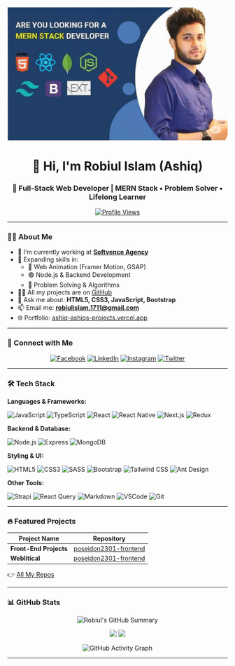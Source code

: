 <div align="center">

<img src="https://github.com/Robiul1711/Ashiq1711/blob/main/ashiq.png" alt="Robiul Islam Banner" />

# 👋 Hi, I'm **Robiul Islam (Ashiq)**
### 🚀 Full-Stack Web Developer | MERN Stack • Problem Solver • Lifelong Learner

[![Profile Views](https://komarev.com/ghpvc/?username=Robiul1711&color=red)](https://github.com/Robiul1711)

</div>

---

### 🧑‍💻 About Me

- 🔭 I’m currently working at [**Softvence Agency**](https://softvence.agency/)
- 🌱 Expanding skills in:
  - 🎨 Web Animation (Framer Motion, GSAP)
  - 🟢 Node.js & Backend Development
  - 🧠 Problem Solving & Algorithms
- 👨‍💻 All my projects are on [GitHub](https://github.com/Ashiq1711)
- 💬 Ask me about: **HTML5, CSS3, JavaScript, Bootstrap**
- 📫 Email me: **robiulislam.1711@gmail.com**
- 🌐 Portfolio: [ashiq-ashiqs-projects.vercel.app](https://ashiq-ashiqs-projects-149a32e5.vercel.app/)

---

### 📲 Connect with Me

<div align="center">

[![Facebook](https://img.shields.io/badge/Facebook-%232E87FB?style=for-the-badge&logo=facebook&logoColor=white)](https://fb.com/Robiul1711)
[![LinkedIn](https://img.shields.io/badge/LinkedIn-%230077B5?style=for-the-badge&logo=linkedin&logoColor=white)](https://www.linkedin.com/in/robiul-islam-ashiq-5081b2194/)
[![Instagram](https://img.shields.io/badge/Instagram-%23E1306C?style=for-the-badge&logo=instagram&logoColor=white)](https://instagram.com/ashiq_17.11)
[![Twitter](https://img.shields.io/badge/Twitter-%2300acee.svg?style=for-the-badge&logo=twitter&logoColor=white)](https://twitter.com)

</div>

---

### 🛠️ Tech Stack

**Languages & Frameworks:**

![JavaScript](https://img.shields.io/badge/JavaScript-F7DF1E?style=for-the-badge&logo=javascript&logoColor=black)
![TypeScript](https://img.shields.io/badge/TypeScript-3178C6?style=for-the-badge&logo=typescript&logoColor=white)
![React](https://img.shields.io/badge/React-20232A?style=for-the-badge&logo=react&logoColor=61DAFB)
![React Native](https://img.shields.io/badge/React_Native-20232A?style=for-the-badge&logo=react&logoColor=61DAFB)
![Next.js](https://img.shields.io/badge/Next.js-000000?style=for-the-badge&logo=nextdotjs&logoColor=white)
![Redux](https://img.shields.io/badge/Redux-593D88?style=for-the-badge&logo=redux&logoColor=white)

**Backend & Database:**

![Node.js](https://img.shields.io/badge/Node.js-339933?style=for-the-badge&logo=nodedotjs&logoColor=white)
![Express](https://img.shields.io/badge/Express.js-404D59?style=for-the-badge&logo=express&logoColor=white)
![MongoDB](https://img.shields.io/badge/MongoDB-4EA94B?style=for-the-badge&logo=mongodb&logoColor=white)

**Styling & UI:**

![HTML5](https://img.shields.io/badge/HTML5-E34F26?style=for-the-badge&logo=html5&logoColor=white)
![CSS3](https://img.shields.io/badge/CSS3-1572B6?style=for-the-badge&logo=css3&logoColor=white)
![SASS](https://img.shields.io/badge/Sass-CC6699?style=for-the-badge&logo=sass&logoColor=white)
![Bootstrap](https://img.shields.io/badge/Bootstrap-563D7C?style=for-the-badge&logo=bootstrap&logoColor=white)
![Tailwind CSS](https://img.shields.io/badge/TailwindCSS-06B6D4?style=for-the-badge&logo=tailwindcss&logoColor=white)
![Ant Design](https://img.shields.io/badge/AntDesign-0170FE?style=for-the-badge&logo=antdesign&logoColor=white)

**Other Tools:**

![Strapi](https://img.shields.io/badge/Strapi-2E7EEA?style=for-the-badge&logo=strapi&logoColor=white)
![React Query](https://img.shields.io/badge/React_Query-FF4154?style=for-the-badge&logo=reactquery&logoColor=white)
![Markdown](https://img.shields.io/badge/Markdown-000000?style=for-the-badge&logo=markdown&logoColor=white)
![VSCode](https://img.shields.io/badge/VSCode-0078D7?style=for-the-badge&logo=visual-studio-code&logoColor=white)
![Git](https://img.shields.io/badge/Git-F05032?style=for-the-badge&logo=git&logoColor=white)

---

### 🔥 Featured Projects

| Project Name | Repository |
|--------------|------------|
| **Front-End Projects** | [poseidon2301-frontend](https://github.com/Webgenius0/poseidon2301-frontend) |
| **Weblitical** | [poseidon2301-frontend](https://github.com/Webgenius0/poseidon2301-frontend) |

👉 [All My Repos](https://github.com/Robiul1711?tab=repositories)

---

### 📊 GitHub Stats

<div align="center">

![Robiul's GitHub Summary](https://github-profile-summary-cards.vercel.app/api/cards/profile-details?username=Robiul1711&theme=radical)

<img src="https://denvercoder1-github-readme-stats.vercel.app/api?username=Robiul1711&show_icons=true&count_private=true&theme=react&border_color=7F3FBF&bg_color=0D1117&title_color=F85D7F&icon_color=F8D866" height="192px" />
<img src="https://denvercoder1-github-readme-stats.vercel.app/api/top-langs/?username=Robiul1711&langs_count=8&layout=compact&theme=react&border_color=7F3FBF&bg_color=0D1117&title_color=F85D7F&icon_color=F8D866" height="192px" />

![GitHub Activity Graph](https://github-readme-activity-graph.vercel.app/graph?username=Robiul1711&custom_title=Robiul's%20GitHub%20Activity%20Graph&bg_color=0D1117&color=7F3FBF&line=7F3FBF&point=7F3FBF&area=true)

</div>

---

